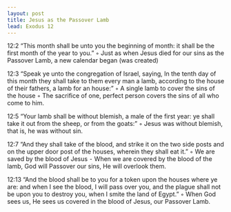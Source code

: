 ```yaml
---
layout: post
title: Jesus as the Passover Lamb
lead: Exodus 12
---
```


12:2  “This month shall be unto you the beginning of month: it shall be the first month of the year to you.”
	◦	Just as when Jesus died for our sins as the Passover Lamb, a new calendar began (was created)

12:3  “Speak ye unto the congregation of Israel, saying, In the tenth day of this month they shall take to them every man a lamb, according to the house of their fathers, a lamb for an house:”
	◦	A single lamb to cover the sins of the house
	◦	The sacrifice of one, perfect person covers the sins of all who come to him.

12:5  “Your lamb shall be without blemish, a male of the first year: ye shall take it out from the sheep, or from the goats:”
	◦	Jesus was without blemish, that is, he was without sin. 

12:7  “And they shall take of the blood, and strike it on the two side posts and on the upper door post of the houses, wherein they shall eat it.”
	◦	We are saved by the blood of Jesus
		⁃	When we are covered by the blood of the lamb, God will Passover our sins, He will overlook them.

12:13  “And the blood shall be to you for a token upon the houses where ye are: and when I see the blood, I will pass over you, and the plague shall not be upon you to destroy you, when I smite the land of Egypt.”
	◦	When God sees us, He sees us covered in the blood of Jesus, our Passover Lamb. 